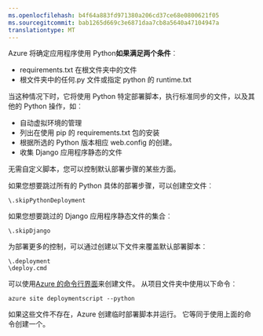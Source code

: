 ```yaml
---
ms.openlocfilehash: b4f64a883fd971380a206cd37ce68e0800621f05
ms.sourcegitcommit: bab1265d669c3e6871daa7cb8a5640a47104947a
translationtype: MT
---
```

Azure 将确定应用程序使用 Python**如果满足两个条件**︰

- requirements.txt 在根文件夹中的文件
- 根文件夹中的任何.py 文件或指定 python 的 runtime.txt

当这种情况下时，它将使用 Python 特定部署脚本，执行标准同步的文件，以及其他的 Python 操作，如︰

- 自动虚拟环境的管理
- 列出在使用 pip 的 requirements.txt 包的安装
- 根据所选的 Python 版本相应 web.config 的创建。
- 收集 Django 应用程序静态的文件

无需自定义脚本，您可以控制默认部署步骤的某些方面。

如果您想要跳过所有的 Python 具体的部署步骤，可以创建空文件︰

    \.skipPythonDeployment

如果您想要跳过的 Django 应用程序静态文件的集合︰

    \.skipDjango 

为部署更多的控制，可以通过创建以下文件来覆盖默认部署脚本︰

    \.deployment
    \deploy.cmd

可以使用[Azure 的命令行界面][]来创建文件。  从项目文件夹中使用以下命令︰

    azure site deploymentscript --python

如果这些文件不存在，Azure 创建临时部署脚本并运行。  它等同于使用上面的命令创建一个。

[Azure 的命令行界面]: http://azure.microsoft.com/downloads/
